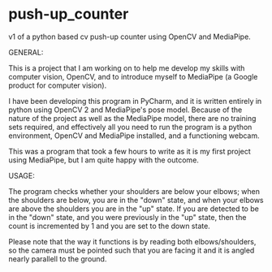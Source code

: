 # push-up_counter
v1 of a python based cv push-up counter using OpenCV and MediaPipe.

GENERAL:

This is a project that I am working on to help me develop my skills with computer vision, OpenCV, and to introduce myself to MediaPipe (a Google product for computer vision). 

I have been developing this program in PyCharm, and it is written entirely in python using OpenCV 2 and MediaPipe's pose model. Because of the nature of the project as well as the MediaPipe model, there are no training sets required, and effectively all you need to run the program is a python environment, OpenCV and MediaPipe installed, and a functioning webcam. 

This was a program that took a few hours to write as it is my first project using MediaPipe, but I am quite happy with the outcome.

USAGE:

The program checks whether your shoulders are below your elbows; when the shoulders are below, you are in the "down" state, and when your elbows are above the shoulders you are in the "up" state. If you are detected to be in the "down" state, and you were previously in the "up" state, then the count is incremented by 1 and you are set to the down state. 

Please note that the way it functions is by reading both elbows/shoulders, so the camera must be pointed such that you are facing it and it is angled nearly parallell to the ground. 
